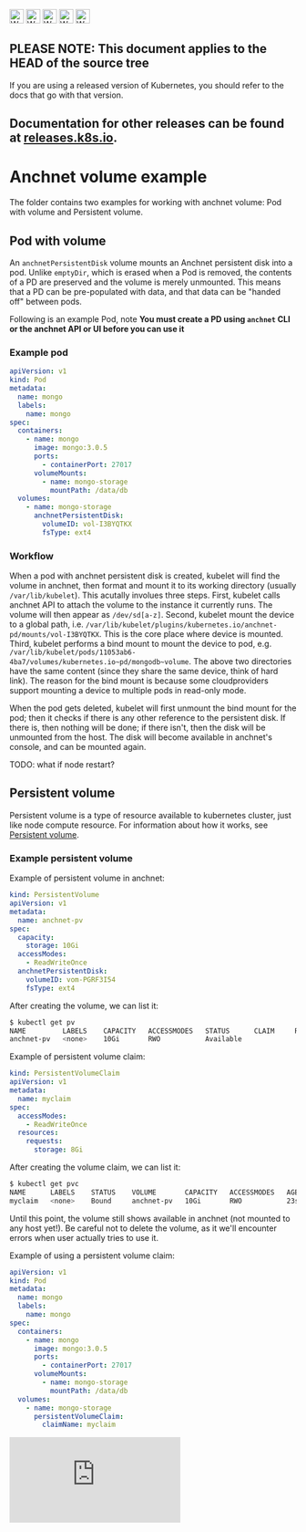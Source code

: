<!-- BEGIN MUNGE: UNVERSIONED_WARNING -->

<!-- BEGIN STRIP_FOR_RELEASE -->

<img src="http://kubernetes.io/img/warning.png" alt="WARNING"
     width="25" height="25">
<img src="http://kubernetes.io/img/warning.png" alt="WARNING"
     width="25" height="25">
<img src="http://kubernetes.io/img/warning.png" alt="WARNING"
     width="25" height="25">
<img src="http://kubernetes.io/img/warning.png" alt="WARNING"
     width="25" height="25">
<img src="http://kubernetes.io/img/warning.png" alt="WARNING"
     width="25" height="25">

<h2>PLEASE NOTE: This document applies to the HEAD of the source tree</h2>

If you are using a released version of Kubernetes, you should
refer to the docs that go with that version.

Documentation for other releases can be found at
[releases.k8s.io](http://releases.k8s.io).
</strong>
--

<!-- END STRIP_FOR_RELEASE -->

<!-- END MUNGE: UNVERSIONED_WARNING -->

# Anchnet volume example

The folder contains two examples for working with anchnet volume: Pod with volume and Persistent volume.

## Pod with volume

An `anchnetPersistentDisk` volume mounts an Anchnet persistent disk into a pod. Unlike `emptyDir`, which is erased when a Pod is
removed, the contents of a PD are preserved and the volume is merely unmounted.  This means that a PD can be pre-populated with
data, and that data can be "handed off" between pods.

Following is an example Pod, note __You must create a PD using `anchnet` CLI or the anchnet API or UI before you can use it__

### Example pod

```yaml
apiVersion: v1
kind: Pod
metadata:
  name: mongo
  labels:
    name: mongo
spec:
  containers:
    - name: mongo
      image: mongo:3.0.5
      ports:
        - containerPort: 27017
      volumeMounts:
        - name: mongo-storage
          mountPath: /data/db
  volumes:
    - name: mongo-storage
      anchnetPersistentDisk:
        volumeID: vol-I3BYQTKX
        fsType: ext4
```

### Workflow

When a pod with anchnet persistent disk is created, kubelet will find the volume in anchnet, then format and mount it to its working
directory (usually `/var/lib/kubelet`). This acutally involues three steps. First, kubelet calls anchnet API to attach the volume to
the instance it currently runs. The volume will then appear as `/dev/sd[a-z]`. Second, kubelet mount the device to a global path, i.e.
`/var/lib/kubelet/plugins/kubernetes.io/anchnet-pd/mounts/vol-I3BYQTKX`. This is the core place where device is mounted. Third, kubelet
performs a bind mount to mount the device to pod, e.g. `/var/lib/kubelet/pods/11053ab6-4ba7/volumes/kubernetes.io~pd/mongodb~volume`.
The above two directories have the same content (since they share the same device, think of hard link). The reason for the bind mount
is because some cloudproviders support mounting a device to multiple pods in read-only mode.

When the pod gets deleted, kubelet will first unmount the bind mount for the pod; then it checks if there is any other reference to
the persistent disk. If there is, then nothing will be done; if there isn't, then the disk will be unmounted from the host. The disk
will become available in anchnet's console, and can be mounted again.

TODO: what if node restart?

## Persistent volume

Persistent volume is a type of resource available to kubernetes cluster, just like node compute resource. For information about how
it works, see [Persistent volume](https://github.com/caicloud/caicloud-kubernetes/blob/master/docs/user-guide/persistent-volumes.md).

### Example persistent volume

Example of persistent volume in anchnet:

```yaml
kind: PersistentVolume
apiVersion: v1
metadata:
  name: anchnet-pv
spec:
  capacity:
    storage: 10Gi
  accessModes:
    - ReadWriteOnce
  anchnetPersistentDisk:
    volumeID: vom-PGRF3I54
    fsType: ext4
```

After creating the volume, we can list it:

```sh
$ kubectl get pv
NAME         LABELS    CAPACITY   ACCESSMODES   STATUS      CLAIM     REASON    AGE
anchnet-pv   <none>    10Gi       RWO           Available                       17m
```

Example of persistent volume claim:

```yaml
kind: PersistentVolumeClaim
apiVersion: v1
metadata:
  name: myclaim
spec:
  accessModes:
    - ReadWriteOnce
  resources:
    requests:
      storage: 8Gi
```

After creating the volume claim, we can list it:

```sh
$ kubectl get pvc
NAME      LABELS    STATUS    VOLUME       CAPACITY   ACCESSMODES   AGE
myclaim   <none>    Bound     anchnet-pv   10Gi       RWO           23s
```

Until this point, the volume still shows available in anchnet (not mounted to any host yet!). Be careful not to delete the volume, as
it we'll encounter errors when user actually tries to use it.

Example of using a persistent volume claim:

```yaml
apiVersion: v1
kind: Pod
metadata:
  name: mongo
  labels:
    name: mongo
spec:
  containers:
    - name: mongo
      image: mongo:3.0.5
      ports:
        - containerPort: 27017
      volumeMounts:
        - name: mongo-storage
          mountPath: /data/db
  volumes:
    - name: mongo-storage
      persistentVolumeClaim:
        claimName: myclaim
```


<!-- BEGIN MUNGE: GENERATED_ANALYTICS -->
[![Analytics](https://kubernetes-site.appspot.com/UA-36037335-10/GitHub/examples/caicloud/anchnet_volume/README.md?pixel)]()
<!-- END MUNGE: GENERATED_ANALYTICS -->

